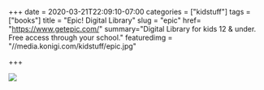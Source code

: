 +++
date = 2020-03-21T22:09:10-07:00
categories = ["kidstuff"]
tags = ["books"]
title = "Epic! Digital Library"
slug = "epic"
href= "https://www.getepic.com/"
summary="Digital Library for kids 12 & under. Free access through your school."
featuredimg = "//media.konigi.com/kidstuff/epic.jpg"

+++

<img src="//media.konigi.com/kidstuff/epic.jpg" />
